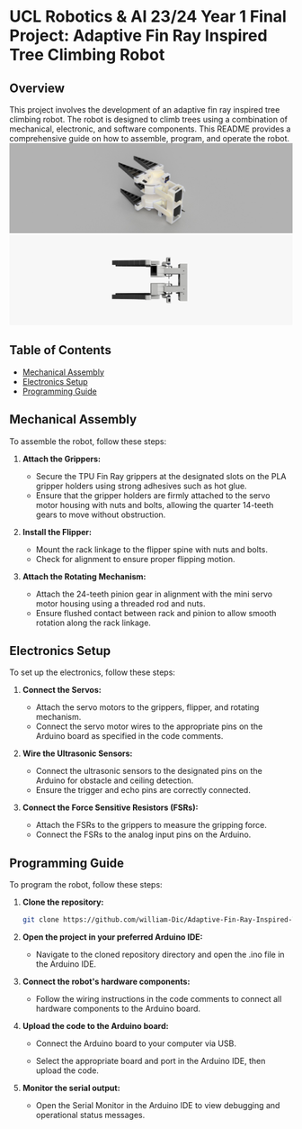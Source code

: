 # UCL Robotics & AI 23/24 Year 1 Final Project: Adaptive Fin Ray Inspired Tree Climbing Robot

## Overview
This project involves the development of an adaptive fin ray inspired tree climbing robot. The robot is designed to climb trees using a combination of mechanical, electronic, and software components. This README provides a comprehensive guide on how to assemble, program, and operate the robot.
![Robot Image 1](Robot%20Images/robot_image_1.jpg)
![Robot Image 2](Robot%20Images/robot_image_2.jpg)

## Table of Contents
- [Mechanical Assembly](#mechanical-assembly)
- [Electronics Setup](#electronics-setup)
- [Programming Guide](#programming-guide)

## Mechanical Assembly
To assemble the robot, follow these steps:
1. **Attach the Grippers:**
   - Secure the TPU Fin Ray grippers at the designated slots on the PLA gripper holders using strong adhesives such as hot glue.
   - Ensure that the gripper holders are firmly attached to the servo motor housing with nuts and bolts, allowing the quarter 14-teeth gears to move without obstruction.

2. **Install the Flipper:**
   - Mount the rack linkage to the flipper spine with nuts and bolts.
   - Check for alignment to ensure proper flipping motion.

4. **Attach the Rotating Mechanism:**
   - Attach the 24-teeth pinion gear in alignment with the mini servo motor housing using a threaded rod and nuts.
   - Ensure flushed contact between rack and pinion to allow smooth rotation along the rack linkage.

## Electronics Setup
To set up the electronics, follow these steps:
1. **Connect the Servos:**
   - Attach the servo motors to the grippers, flipper, and rotating mechanism.
   - Connect the servo motor wires to the appropriate pins on the Arduino board as specified in the code comments.

2. **Wire the Ultrasonic Sensors:**
   - Connect the ultrasonic sensors to the designated pins on the Arduino for obstacle and ceiling detection.
   - Ensure the trigger and echo pins are correctly connected.

3. **Connect the Force Sensitive Resistors (FSRs):**
   - Attach the FSRs to the grippers to measure the gripping force.
   - Connect the FSRs to the analog input pins on the Arduino.

## Programming Guide
To program the robot, follow these steps:
1. **Clone the repository:**
   ```sh
   git clone https://github.com/william-Dic/Adaptive-Fin-Ray-Inspired-Tree-Climbing-Robot-UCL-RAI-24fall-.git

2. **Open the project in your preferred Arduino IDE:**

   - Navigate to the cloned repository directory and open the .ino file in the Arduino IDE.

3. **Connect the robot's hardware components:**

   - Follow the wiring instructions in the code comments to connect all hardware components to the Arduino board.

4. **Upload the code to the Arduino board:**

   - Connect the Arduino board to your computer via USB.
   
   - Select the appropriate board and port in the Arduino IDE, then upload the code.

5. **Monitor the serial output:**

   - Open the Serial Monitor in the Arduino IDE to view debugging and operational status messages.
